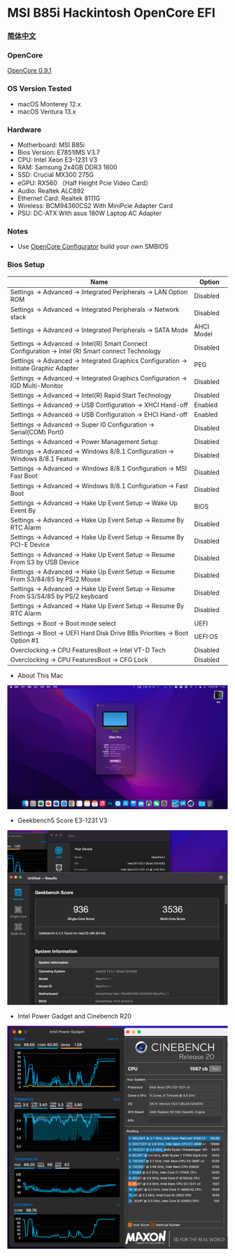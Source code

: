 # MSI B85i Hackintosh OpenCore EFI

### [简体中文](README.zh_CN.md)

### OpenCore

[OpenCore 0.9.1](https://github.com/acidanthera/OpenCorePkg)

### OS Version Tested

- macOS Monterey 12.x
- macOS Ventura  13.x 

### Hardware

- Motherboard: MSI B85i
- Bios Version: E7851IMS V3.7
- CPU: Intel Xeon E3-1231 V3
- RAM: Samsung 2x4GB DDR3 1600
- SSD: Crucial MX300 275G
- eGPU: RX560 （Half Height Pcie Video Card）
- Audio: Realtek ALC892
- Ethernet Card: Realtek 8111G
- Wireless: BCM94360CS2 With MiniPcie Adapter Card
- PSU: DC-ATX With asus 180W Laptop AC Adapter  

### Notes
 - Use [OpenCore Configurator](https://mackie100projects.altervista.org/opencore-configurator/) build your own SMBIOS
 

### Bios Setup

| Name | Option |
| ----- | --- |
| Settings → Advanced → Integrated Peripherals → LAN Option ROM | Disabled |
| Settings → Advanced → Integrated Peripherals → Network stack | Disabled |
| Settings → Advanced → Integrated Peripherals → SATA Mode | AHCI Model |
| Settings → Advanced → Intel(R) Smart Connect Configuration → Intel (R) Smart connect Technology | Disabled |
| Settings → Advanced → Integrated Graphics Configuration → Initiate Graphic Adapter | PEG |
| Settings → Advanced → Integrated Graphics Configuration → IGD Multi-Monitor | Disabled |
| Settings → Advanced → Intel(R) Rapid Start Technology | Disabled |
| Settings → Advanced → USB Configuration → XHCI Hand-off | Enabled |
| Settings → Advanced → USB Configuration → EHCI Hand-off | Enabled |
| Settings → Advanced → Super I0 Configuration  → Serial(COM) Port0 | Disabled |
| Settings → Advanced → Power Management Setup | Disabled |
| Settings → Advanced → Windows 8/8.1 Configuration  → Windows 8/8.1 Feature | Disabled |
| Settings → Advanced → Windows 8/8.1 Configuration  → MSI Fast Boot | Disabled |
| Settings → Advanced → Windows 8/8.1 Configuration  → Fast Boot | Disabled |
| Settings → Advanced → Hake Up Event Setup  → Wake Up Event By | BIOS |
| Settings → Advanced → Hake Up Event Setup  → Resume By RTC Alarm | Disabled |
| Settings → Advanced → Hake Up Event Setup  → Resume By PCI-E Device | Disabled |
| Settings → Advanced → Hake Up Event Setup  → Resume From S3 by USB Device | Disabled |
| Settings → Advanced → Hake Up Event Setup  → Resume From S3/84/85 by PS/2 Mouse | Disabled |
| Settings → Advanced → Hake Up Event Setup  → Resume From S3/S4/85 by PS/2 keyboard | Disabled |
| Settings → Advanced → Hake Up Event Setup  → Resume By RTC Alarm | Disabled |
| Settings → Boot → Boot mode select | UEFI |
| Settings → Boot → UEFI Hard Disk Drive BBs Priorities  → Boot Option #1 | UEFI OS |
| Overclocking → CPU FeaturesBoot → Intel VT-D Tech | Disabled |
| Overclocking → CPU FeaturesBoot → CFG Lock | Disabled |

- About This Mac

![image](ScreenShot/关于本机.PNG)

- Geekbench5 Score E3-1231 V3

![image](ScreenShot/geekbench.PNG)

- Intel Power Gadget and Cinebench R20

![image](ScreenShot/CINEBENCH.PNG)